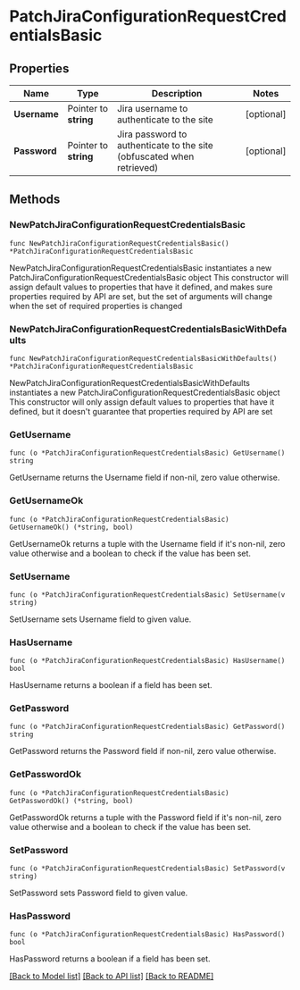 # PatchJiraConfigurationRequestCredentialsBasic

## Properties

Name | Type | Description | Notes
------------ | ------------- | ------------- | -------------
**Username** | Pointer to **string** | Jira username to authenticate to the site | [optional] 
**Password** | Pointer to **string** | Jira password to authenticate to the site (obfuscated when retrieved) | [optional] 

## Methods

### NewPatchJiraConfigurationRequestCredentialsBasic

`func NewPatchJiraConfigurationRequestCredentialsBasic() *PatchJiraConfigurationRequestCredentialsBasic`

NewPatchJiraConfigurationRequestCredentialsBasic instantiates a new PatchJiraConfigurationRequestCredentialsBasic object
This constructor will assign default values to properties that have it defined,
and makes sure properties required by API are set, but the set of arguments
will change when the set of required properties is changed

### NewPatchJiraConfigurationRequestCredentialsBasicWithDefaults

`func NewPatchJiraConfigurationRequestCredentialsBasicWithDefaults() *PatchJiraConfigurationRequestCredentialsBasic`

NewPatchJiraConfigurationRequestCredentialsBasicWithDefaults instantiates a new PatchJiraConfigurationRequestCredentialsBasic object
This constructor will only assign default values to properties that have it defined,
but it doesn't guarantee that properties required by API are set

### GetUsername

`func (o *PatchJiraConfigurationRequestCredentialsBasic) GetUsername() string`

GetUsername returns the Username field if non-nil, zero value otherwise.

### GetUsernameOk

`func (o *PatchJiraConfigurationRequestCredentialsBasic) GetUsernameOk() (*string, bool)`

GetUsernameOk returns a tuple with the Username field if it's non-nil, zero value otherwise
and a boolean to check if the value has been set.

### SetUsername

`func (o *PatchJiraConfigurationRequestCredentialsBasic) SetUsername(v string)`

SetUsername sets Username field to given value.

### HasUsername

`func (o *PatchJiraConfigurationRequestCredentialsBasic) HasUsername() bool`

HasUsername returns a boolean if a field has been set.

### GetPassword

`func (o *PatchJiraConfigurationRequestCredentialsBasic) GetPassword() string`

GetPassword returns the Password field if non-nil, zero value otherwise.

### GetPasswordOk

`func (o *PatchJiraConfigurationRequestCredentialsBasic) GetPasswordOk() (*string, bool)`

GetPasswordOk returns a tuple with the Password field if it's non-nil, zero value otherwise
and a boolean to check if the value has been set.

### SetPassword

`func (o *PatchJiraConfigurationRequestCredentialsBasic) SetPassword(v string)`

SetPassword sets Password field to given value.

### HasPassword

`func (o *PatchJiraConfigurationRequestCredentialsBasic) HasPassword() bool`

HasPassword returns a boolean if a field has been set.


[[Back to Model list]](../README.md#documentation-for-models) [[Back to API list]](../README.md#documentation-for-api-endpoints) [[Back to README]](../README.md)


